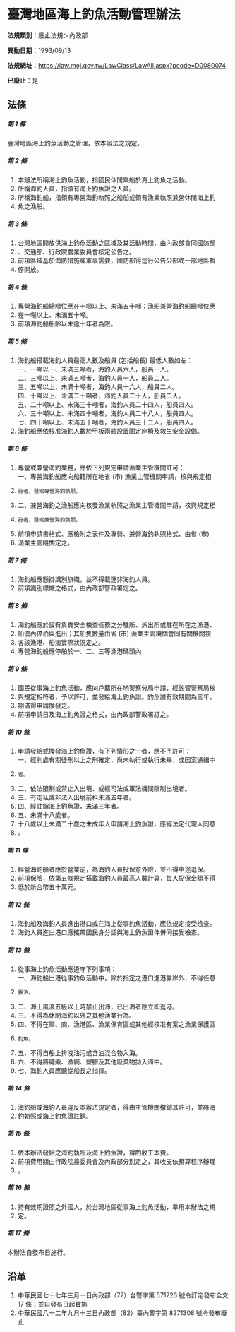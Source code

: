 # 臺灣地區海上釣魚活動管理辦法

**法規類別**：廢止法規＞內政部

**異動日期**：1993/09/13  

**法規網址**：https://law.moj.gov.tw/LawClass/LawAll.aspx?pcode=D0080074

**已廢止**：是



## 法條
##### 第 1 條
臺灣地區海上釣魚活動之管理，依本辦法之規定。

##### 第 2 條
1. 本辦法所稱海上釣魚活動，指國民休閒乘船於海上釣魚之活動。
1. 所稱海釣人員，指領有海上釣魚證之人員。
1. 所稱海釣船，指領有專營海釣執照之船舶或領有漁業執照兼營休閒海上釣
1. 魚之漁船。

##### 第 3 條
1. 台灣地區開放供海上釣魚活動之區域及其活動時間，由內政部會同國防部
1. 、交通部、行政院農業委員會核定公告之。
1. 前項區域基於海防措施或軍事需要，國防部得逕行公告公部或一部地區暫
1. 停開放。

##### 第 4 條
1. 專營海釣船總噸位應在十噸以上、未滿五十噸；漁船兼營海釣船總噸位應
1. 在一噸以上、未滿五十噸。
1. 前項海釣船船齡以未逾十年者為限。

##### 第 5 條
1. 海釣船搭載海釣人員最高人數及船員 (包括船長) 最低人數如左：  
一、一噸以一、未滿三噸者，海釣人員六人，船員一人。  
二、三噸以上、未滿五噸者，海釣人員十人，船員二人。  
三、五噸以上、未滿十噸者，海釣人員十六人，船員二人。  
四、十噸以上、未滿二十噸者，海釣人員二十人，船員二人。  
五、二十噸以上、未滿三十噸者，海釣人員二十四人，船員四人。  
六、三十噸以上、未滿四十噸者，海釣人員二十八人，船員四人。  
七、四十噸以上、未滿五十噸者，海釣人員三十二人，船員四人。
1. 海釣船應依核准海釣人數於甲板兩舷設置固定座椅及救生安全設備。

##### 第 6 條
1. 專營或兼營海釣業務，應依下列規定申請漁業主管機關許可：  
一、專營海釣船應向船籍所在地省 (市) 漁業主管機關申請，核與規定相
1.     符者，發給專營海釣執照。
1. 二、兼營海釣之漁船應向核發漁業執照之漁業主管機關申請，核與規定相
1.     符者，發給兼營海釣執照。
1. 前項申請書格式、應檢附之表件及專營、兼營海釣執照格式、由省 (市)
1. 漁業主管機關定之。

##### 第 7 條
1. 海釣船應懸掛識別旗幟，並不得載運非海釣人員。
1. 前項識別標幟之格式，由內政部警政署定之。

##### 第 8 條
1. 海釣船應於設有負責安全檢查任務之分駐所、派出所或駐在所在之漁港、
1. 船澳內停泊與進出；其船隻數量由省 (市) 漁業主管機關會同有關機關視
1. 各該漁港、船澳實際狀況定之。
1. 專營海釣般應停舶於一、二、三等漁港碼頭內

##### 第 9 條
1. 國民從事海上釣魚活動，應向戶籍所在地警察分局申請，經該管警察局核
1. 與規定相符者，予以許可，並發給海上釣魚證。釣魚證有效期間為三年，
1. 期滿得申請換發之。
1. 前項申請日及海上釣魚證之格式，由內政部警政署訂之。

##### 第 10 條
1. 申請發給或換發海上釣魚證，有下列情形之一者，應不予許可：  
一、經判處有期徒刑以上之刑確定，尚未執行或執行未畢，或因案通緝中
1.     者。
1. 二、依法限制或禁止入出境、或經司法或軍法機關限制出境者。
1. 三、有走私或非法入出境前科未滿五年者。
1. 四、經註銷海上釣魚證，未滿三年者。
1. 五、未滿十八歲者。
1. 十八歲以上未滿二十歲之未成年人申請海上釣魚證，應經法定代理人同意
1. 。

##### 第 11 條
1. 經營海釣船者應於營業前，為海釣人員投保意外險，並不得中途退保。
1. 前項保險，依第五條規定搭載海釣人員最高人數計算，每人投保金額不得
1. 低於新台幣五十萬元。

##### 第 12 條
1. 海釣船及海釣人員進出港口或在海上從事釣魚活動，應依規定接受檢查。
1. 海釣人員進出港口應攜帶國民身分証與海上釣魚證件併同接受檢查。

##### 第 13 條
1. 從事海上釣魚活動應遵守下列事項：  
一、海釣船出港從事釣魚活動中，除於指定之港口進港靠岸外，不得任意
1.     靠泊。
1. 二、海上風浪五級以上時禁止出海，已出海者應立即返港。
1. 三、不得為休閒海釣以外之其他漁業行為。
1. 四、不得在軍、商、漁港區、漁業保育區或其他經核准有案之漁業保護區
1.     釣魚。
1. 五、不得自船上排洩油污或含油混合物入海。
1. 六、不得將繩索、漁網、塑膠及其他廢棄物拋入海中。
1. 七、海釣人員應聽從船長之指揮。

##### 第 14 條
1. 海釣船或海釣人員違反本辦法規定者，得由主管機關撤銷其許可，並將海
1. 釣執照或海上釣魚證註銷。

##### 第 15 條
1. 依本辦法發給之海釣執照及海上釣魚證，得酌收工本費。
1. 前項費用額由行政院農委員會及內政部分別定之，其收支依預算程序辦理
1. 。

##### 第 16 條
1. 持有效期證照之外國人，於台灣地區從事海上釣魚活動，準用本辦法之規
1. 定。

##### 第 17 條
本辦法自發布日施行。

## 沿革
1. 中華民國七十七年三月一日內政部（77）台警字第 571726 號令訂定發布全文 17 條；並自發布日起實施
1. 中華民國八十二年九月十三日內政部（82）臺內警字第 8271308  號令發布廢止
